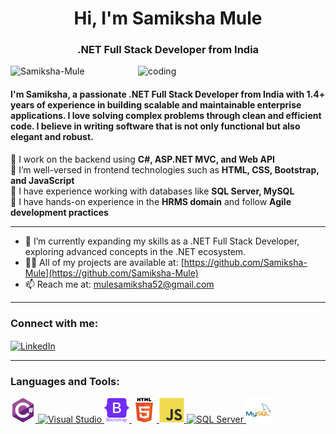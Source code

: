 <h1 align="center">Hi, I'm Samiksha Mule</h1>
<h3 align="center">.NET Full Stack Developer from India</h3>

<img align="right" alt="coding" width="300" src="https://www.wingstechsolutions.com/wp-content/uploads/2022/03/full-stack-development.gif">

<p align="left">
  <img src="https://komarev.com/ghpvc/?username=Samiksha-Mule&label=Profile%20views&color=0e75b6&style=flat" alt="Samiksha-Mule" />
</p>

<h4>
  I'm Samiksha, a passionate .NET Full Stack Developer from India with 1.4+ years of experience in building scalable and maintainable enterprise applications. I love solving complex problems through clean and efficient code. I believe in writing software that is not only functional but also elegant and robust.
</h4>
  
<p>
  🔹 I work on the backend using <b>C#, ASP.NET MVC, and Web API</b><br>
  🔹 I’m well-versed in frontend technologies such as <b>HTML, CSS, Bootstrap, and JavaScript</b><br>
  🔹 I have experience working with databases like <b>SQL Server, MySQL</b><br>
  🔹 I have hands-on experience in the <b>HRMS domain</b> and follow <b>Agile development practices</b>
</p>

---

- 🔭 I’m currently expanding my skills as a .NET Full Stack Developer, exploring advanced concepts in the .NET ecosystem.
- 👨‍💻 All of my projects are available at: [https://github.com/Samiksha-Mule](https://github.com/Samiksha-Mule)
- 📫 Reach me at: <a href="mailto:mulesamiksha52@gmail.com@gmail.com">mulesamiksha52@gmail.com</a>

---

<h3 align="left">Connect with me:</h3>
<p align="left">
  <a href="https://www.linkedin.com/in/samiksha-mule-8abb78264/" target="blank">
    <img align="center" src="https://raw.githubusercontent.com/rahuldkjain/github-profile-readme-generator/master/src/images/icons/Social/linked-in-alt.svg" alt="LinkedIn" height="30" width="40" />
  </a>
</p>

---

<h3 align="left">Languages and Tools:</h3>
<p align="left">
  <a href="https://docs.microsoft.com/en-us/dotnet/csharp/" target="_blank" rel="noreferrer">
    <img src="https://raw.githubusercontent.com/devicons/devicon/master/icons/csharp/csharp-original.svg" alt="C#" width="40" height="40"/>
  </a>
  <a href="https://visualstudio.microsoft.com/" target="_blank" rel="noreferrer">
  <img src="https://img.icons8.com/color/48/visual-studio--v1.png" alt="Visual Studio" width="40" height="40"/>
  </a>
  <a href="https://getbootstrap.com" target="_blank" rel="noreferrer">
    <img src="https://raw.githubusercontent.com/devicons/devicon/master/icons/bootstrap/bootstrap-plain-wordmark.svg" alt="Bootstrap" width="40" height="40"/>
  </a>
  <a href="https://www.w3.org/html/" target="_blank" rel="noreferrer">
    <img src="https://raw.githubusercontent.com/devicons/devicon/master/icons/html5/html5-original-wordmark.svg" alt="HTML5" width="40" height="40"/>
  </a>
  <a href="https://developer.mozilla.org/en-US/docs/Web/JavaScript" target="_blank" rel="noreferrer">
    <img src="https://raw.githubusercontent.com/devicons/devicon/master/icons/javascript/javascript-original.svg" alt="JavaScript" width="40" height="40"/>
  </a>
  <a href="https://www.microsoft.com/en-us/sql-server" target="_blank" rel="noreferrer">
    <img src="https://www.svgrepo.com/show/303229/microsoft-sql-server-logo.svg" alt="SQL Server" width="40" height="40"/>
  </a>
  <a href="https://www.mysql.com/" target="_blank" rel="noreferrer">
    <img src="https://raw.githubusercontent.com/devicons/devicon/master/icons/mysql/mysql-original-wordmark.svg" alt="MySQL" width="40" height="40"/>
  </a>
</p>
